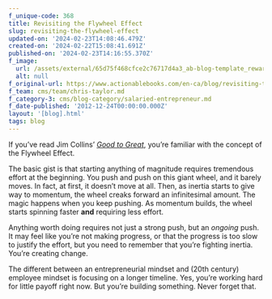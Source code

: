 ```yaml
---
f_unique-code: 368
title: Revisiting the Flywheel Effect
slug: revisiting-the-flywheel-effect
updated-on: '2024-02-23T14:08:46.479Z'
created-on: '2024-02-22T15:08:41.691Z'
published-on: '2024-02-23T14:16:55.370Z'
f_image:
  url: /assets/external/65d75f468cfce2c76717d4a3_ab-blog-template_reward.jpeg
  alt: null
f_original-url: https://www.actionablebooks.com/en-ca/blog/revisiting-the-flywheel-effect/
f_team: cms/team/chris-taylor.md
f_category-3: cms/blog-category/salaried-entrepreneur.md
f_date-published: '2012-12-24T00:00:00.000Z'
layout: '[blog].html'
tags: blog
---
```


If you’ve read Jim Collins’ [_Good to Great_](https://www.actionablebooks.com/summaries/good-to-great/), you’re familiar with the concept of the Flywheel Effect.

The basic gist is that starting anything of magnitude requires tremendous effort at the beginning. You push and push on this giant wheel, and it barely moves. In fact, at first, it doesn’t move at all. Then, as inertia starts to give way to momentum, the wheel creaks forward an infinitesimal amount. The magic happens when you keep pushing. As momentum builds, the wheel starts spinning faster **and** requiring less effort.

Anything worth doing requires not just a strong push, but an _ongoing_ push. It may feel like you’re not making progress, or that the progress is too slow to justify the effort, but you need to remember that you’re fighting inertia. You’re creating change.

The different between an entrepreneurial mindset and (20th century) employee mindset is focusing on a longer timeline. Yes, you’re working hard for little payoff right now. But you’re building something. Never forget that.

